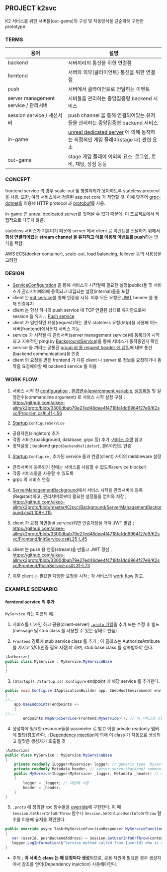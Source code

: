 ## PROJECT k2svc 

  K2 서비스를 위한 서버들(out-game)의 구성 및 작동방식을 단순화해 구현한 prototype
	

### TERMS

| 용어 | 설명 |
| ---- | ---- |
| backend | 서버끼리의 통신을 위한 연결점 |
| forntend | 서버와 외부(클라이언트) 통신을 위한 연결점 |
| push | 서버에서 클라이언트로 전달하는 이벤트 |
| server management service / 관리서버 | 서버들을 관리하는 중앙집중형 backend 서비스 |
| session service / 세션서버 | push channel 을 통해 연결되어있는 유저들을 관리하는 중앙집중형 backend 서비스 |
| in-game | [unreal dedicated server](https://docs.unrealengine.com/ko/Gameplay/Networking/HowTo/DedicatedServers/index.html) 에 의해 동작하는 직접적인 게임 플레이(stage 내) 관련 요소 |
| out-game | stage 게임 플레이 이외의 요소. 로그인, 로비, 채팅, 상점 등등 |


### CONCEPT

  frontend service 의 경우 scale-out 및 병렬처리가 용이하도록 stateless protocol 을 사용. 또한, 여러 서비스에서 검증된 asp.net core 가 적합할 것. 이에 맞추어 [grpc-dotnet](https://github.com/grpc/grpc-dotnet)을 이용해 HTTP protocol 과 [protobuf](https://developers.google.com/protocol-buffers)를 사용.
  
  in-game 은 [unreal dedicated server](https://docs.unrealengine.com/ko/Gameplay/Networking/HowTo/DedicatedServers/index.html)를 벗어날 수 없기 때문에, 이 프로젝트에서 직접적으로 다루지 않음.

  stateless 서비스가 기본이기 때문에 server 에서 client 로 이벤트를 전달하기 위해서 **항상 연결되어있는 stream channel 을 유지하고 이를 이용해 이벤트를 push**하는 방식을 택함.

  AWS ECS(docker container), scale-out, load balancing, failover 등의 사용성을 고려함

### DESIGN

  * [ServiceConfiguration](./ServiceConfiguration.cs) 을 통해 서비스가 시작될때 필요한 설정(public)들 및 서비스가 관리서버에의해 등록되고 대입되는 설정(internal)들을 포함
  * client 는 [init service](./Frontend/InitService.cs)를 통해 인증을 시작. 이후 모든 요청은 [JWT](https://jwt.io/introduction/) header 를 통해 인증유지
  * client 는 항상 하나의 push service 에 TCP 연결된 상태로 유지함으로써 session 을 유지. ; [Push service](./Frontend/PushService.cs)
  * client 가 일반적인 요청(request)하는 경우 stateless 요청(http)을 사용해 어느 서버(frontend)에서든지 서비스 가능
  * service 가 시작될 때 관리서버(server management service)에 등록되어 시작되고 지속적인 ping(by [BackgroundService](./Background/ServerManagementBackground.cs))을 통해 서비스가 동작중인지 확인
  * service 들 끼리는 공통된 [group id 를 request header 에 삽입](https://github.com/alkee-allm/k2proto/issues/15#issuecomment-679490397)해 내부 통신(backend communication)을 인증
  * client 의 요청을 받은 frontend 가 다른 client 나 server 로 정보를 요청하거나 동작을 요청해야할 때 backend service 를 이용


### WORK FLOW

 1. 서비스 시작 전 [configuration](./ServiceConfiguration.cs) ; [환경변수(environment variable](https://en.wikipedia.org/wiki/Environment_variable), [설정파일](./appsettings.json) 및 실행인수(commandline argument) 로 서비스 시작 설정 구성 ; https://github.com/alkee-allm/k2proto/blob/3300dbab79e27ed48dee4f4718fa1dd6964f27e9/K2svc/Program.cs#L41-L56
 
 2. [Startup](./Startup.cs).`ConfigureService`
   * 공용자원(singleton) 추가
   * 각종 서비스(background, database, grpc 등) 추가 ;[서비스 수명](https://docs.microsoft.com/ko-kr/aspnet/core/fundamentals/dependency-injection?view=aspnetcore-3.1#service-lifetimes) 참고
   * 정책설정 ; backend grpc(`BackendValidator`), 클라이언트 인증
 
 3. [Startup](./Startup.cs).`Configure` ; 추가된 service 들과 연결(client) 사이의 middleware 설정
   * 관리서버에 등록되기 전에는 서비스를 사용할 수 없도록(service blocker)
   * 각종 서비스들을 사용할 수 있도록
   * grpc 의 서비스 연결
   
 4. [ServerManagementBackground](./Background/ServerManagementBackground.cs)에서 서비스 시작을 관리서버에 등록(Register)하고, 관리서버로부터 필요한 설정들을 얻어와 저장 ; https://github.com/alkee-allm/k2proto/blob/master/K2svc/Background/ServerManagementBackground.cs#L108-L115
 
 5. client 가 요청 하면(Init service)되면 인증과정을 거쳐 JWT 발급 ; https://github.com/alkee-allm/k2proto/blob/3300dbab79e27ed48dee4f4718fa1dd6964f27e9/K2svc/Frontend/InitService.cs#L25-L45

 6. client 는 push 용 연결(stream)을 만들고 JWT 갱신 ; https://github.com/alkee-allm/k2proto/blob/3300dbab79e27ed48dee4f4718fa1dd6964f27e9/K2svc/Frontend/PushService.cs#L31-L73

 7. 이후 client 는 필요한 다양한 요청을 시작 ; 각 서비스의 [work flow](../README.md#Design) 참고.


### EXAMPLE SCENARIO

#### forntend service 의 추가

 `MyService` 라는 이름의 예.

 1. 서비스를 디자인 하고 공용(client-server) [`.proto` 파일](../proto/sample.proto)을 추가 또는 수정 후 빌드(message 및 stub class 를 사용할 수 있는 상태로 만듦)
 
 2. `Frontend` 경로에 stub service class 를 추가 ; 이 클래스는 AuthorizeAttribute 를 가지고 있어(인증 필요 지정)야 하며, stub base class 를 상속받아야 한다.
```csharp
[Authorize]
public class MyService : MyService.MyServiceBase
{
}
```

 3. `[Startup](./Startup.cs).Configure` endpoint 에 해당 service 를 추가한다.
```csharp
public void Configure(IApplicationBuilder app, IWebHostEnvironment env, IHostApplicationLifetime life, ServiceConfiguration cfg)
{
//...
	app.UseEndpoints(endpoints =>
	{
//...
		endpoints.MapGrpcService<Frontend.MyService>(); // 이 서비스는 client 요청이 발생하면 생성되고 요청이 끝나면 제거된다.
```
 
 4. 생성자에 필요한 resource들을 parameter 로 받고 이를 private readonly 멤버에 할당(참조)한다. ; [Dependency injection](https://sahansera.dev/dotnet-core-ioc-container/)에 의해 이 class 가 자동으로 생성되고 알맞은 생성자가 호출될 것
```csharp
[Authorize]
public class MyService : MyService.MyServiceBase
{
	private readonly ILogger<MyService> logger; // generic type `MyService` 는 logging 의 category 로 사용됨
	private readonly Metadata header; // server-server(backend) communication 에 반드시 필요한 header.
	public MyService(ILogger<MyService> _logger, Metadata _header) // dependency-injection
	{
		logger = _logger; // 대입해 사용
		header = _header;
	}
}
```

 5. `.proto` 에 정의한 rpc 함수들을 [override](https://docs.microsoft.com/ko-kr/dotnet/csharp/language-reference/keywords/override)해 구현한다. 이 때 `Session.GetUserInfoOrThrow` 함수나 `Session.GetOnlineUserInfoOrThrow` 함수를 이용해 유저를 확인한다.
 ```csharp
 public override async Task<MyServiceFunctionResponse> MyServiceFunction(MyServiceFunctionRequest request, ServerCallContext context)
 {
	var (userId, pushBackendAddress) = Session.GetUserInfoOrThrow(context);
	logger.LogInformation($"Service method called from {userId} who is connected {pushBackendAddress}");
 }
 ```
 
 * 주의 ; **이 서비스 class 는 매 요청마다 생성**되므로, 공용 자원이 필요한 경우 생성자에서 참조를 얻어(Dependency injection) 사용해야한다.
 